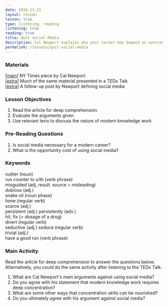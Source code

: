 ```yaml
---
date: 2016-11-21
layout: lesson
lesson: true
type: listening, reading
listening: true
reading: true
title: Quit Social Media
description: Cal Newport explains why your career may depend on overcoming bad habits that social media exacerbates
permalink: /lessons/quit-social-media
--- 
```


### Materials 

[<a href="http://www.nytimes.com/2016/11/20/jobs/quit-social-media-your-career-may-depend-on-it.html" target="_blank">main</a>] NY Times piece by Cal Newport  
[<a href="https://www.youtube.com/watch?v=3E7hkPZ-HTk" target="_blank">extra</a>] Much of the same material presented in a TEDx Talk  
[<a href="http://calnewport.com/blog/2016/11/23/what-im-talking-about-when-i-talk-about-social-media/" target="_blank">extra</a>] A follow-up post by Newport defining social media  

### Lesson Objectives 

1. Read the article for deep comprehension  
2. Evaluate the arguments given
3. Use relevant lexis to discuss the nature of modern knowledge work 

### Pre-Reading Questions 

1. Is social media necessary for a modern career? 
2. What is the opportunity cost of using social media? 

### Keywords  

outlier (noun)  
run counter to s/th (verb phrase)  
misguided (adj, result. source = misleading)  
dubious (adj.)  
snake oil (noun phase)  
hone (regular verb)  
scarce (adj.)  
persistent (adj.) persistently (adv.)  
hit, fix (= dosage of a drug)  
divert (regular verb)  
seductive (adj.) seduce (regular verb)  
trivial (adj.)  
have a good run (verb phrase)  

### Main Activity 

Read the article for deep comprehension to answer the questions below. Alternatively, you could do the same activity after listening to the TEDx Talk. 

1. What are Cal Newport's main arguments against using social media? 
2. Do you agree with his statement that modern knowledge work requires deep concentration? 
3. What are some other ways that concentration skills can be nourished? 
4. Do you ultimately agree with his argument against social media? 

